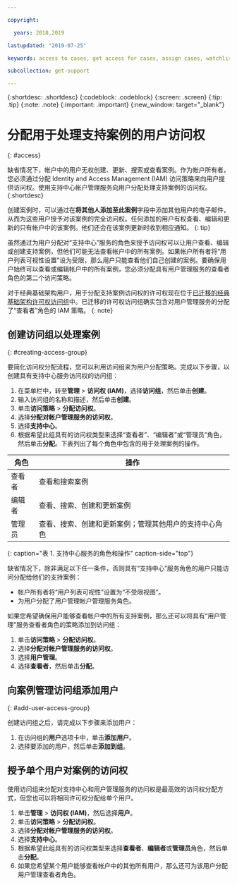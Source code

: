 ```yaml
---

copyright:

  years: 2018,2019

lastupdated: "2019-07-25"

keywords: access to cases, get access for cases, assign cases, watchlist

subcollection: get-support

---
```



{:shortdesc: .shortdesc}
{:codeblock: .codeblock}
{:screen: .screen}
{:tip: .tip}
{:note: .note}
{:important: .important}
{:new_window: target="_blank"}

# 分配用于处理支持案例的用户访问权
{: #access}

缺省情况下，帐户中的用户无权创建、更新、搜索或查看案例。作为帐户所有者，您必须通过分配 Identity and Access Management (IAM) 访问策略来向用户提供访问权。使用支持中心帐户管理服务向用户分配处理支持案例的访问权。
{:shortdesc}

创建案例时，可以通过在**将其他人添加至此案例**字段中添加其他用户的电子邮件，从而为这些用户授予对该案例的完全访问权。任何添加的用户有权查看、编辑和更新的只有帐户中的该案例。他们还会在该案例更新时收到相应通知。
{: tip}

虽然通过为用户分配对“支持中心”服务的角色来授予访问权可以让用户查看、编辑或创建支持案例，但他们可能无法查看帐户中的所有案例。如果帐户所有者将“用户列表可视性设置”设为受限，那么用户只能查看他们自己创建的案例。要确保用户始终可以查看或编辑帐户中的所有案例，您必须分配具有用户管理服务的查看者角色的第二个访问策略。 

对于经典基础架构用户，用于分配支持案例访问权的许可权现在位于[已迁移的经典基础架构许可权访问组](/docs/iam?topic=iam-infrapermission#predefined)中。已迁移的许可权访问组确实包含对用户管理服务的分配了“查看者”角色的 IAM 策略。
{: note}

## 创建访问组以处理案例
{: #creating-access-group}

要简化访问权分配流程，您可以利用访问组来为用户分配策略。完成以下步骤，以创建具有支持中心服务访问权的访问组：

1. 在菜单栏中，转至**管理** &gt; **访问权 (IAM)**，选择**访问组**，然后单击**创建**。 
2. 输入访问组的名称和描述，然后单击**创建**。 
3. 单击**访问策略** > **分配访问权**。
4. 选择**分配对帐户管理服务的访问权**。
5. 选择**支持中心**。
6. 根据希望此组具有的访问权类型来选择“查看者”、“编辑者”或“管理员”角色，然后单击**分配**。下表列出了每个角色中包含的用于处理案例的操作。

|角色|操作| 
|--------|---------------|
|查看者|查看和搜索案例|
|编辑者|查看、搜索、创建和更新案例|
|管理员|查看、搜索、创建和更新案例；管理其他用户的支持中心角色|
{: caption="表 1. 支持中心服务的角色和操作" caption-side="top"}

缺省情况下，除非满足以下任一条件，否则具有“支持中心”服务角色的用户只能访问分配给他们的支持案例：

* 帐户所有者将“用户列表可视性”设置为“不受限视图”。
* 为用户分配了用户管理帐户管理服务角色。


如果您希望确保用户能够查看帐户中的所有支持案例，那么还可以将具有“用户管理”服务查看者角色的策略添加到访问组：

1. 单击**访问策略** > **分配访问权**。
2. 选择**分配对帐户管理服务的访问权**。
3. 选择**用户管理**。
4. 选择**查看者**，然后单击**分配**。


## 向案例管理访问组添加用户
{: #add-user-access-group} 

创建访问组之后，请完成以下步骤来添加用户：

1. 在访问组的**用户**选项卡中，单击**添加用户**。
2. 选择要添加的用户，然后单击**添加到组**。

## 授予单个用户对案例的访问权 

使用访问组来分配对支持中心和用户管理服务的访问权是最高效的访问权分配方式，但您也可以将相同许可权分配给单个用户。 

1. 单击**管理** &gt; **访问权 (IAM)**，然后选择**用户**。 
2. 单击**访问策略** > **分配访问权**。
3. 选择**分配对帐户管理服务的访问权**。
4. 选择**支持中心**。
5. 根据希望此组具有的访问权类型来选择**查看者**、**编辑者**或**管理员**角色，然后单击**分配**。
6. 如果您希望某个用户能够查看帐户中的其他所有用户，那么还可为该用户分配用户管理查看者角色。 
